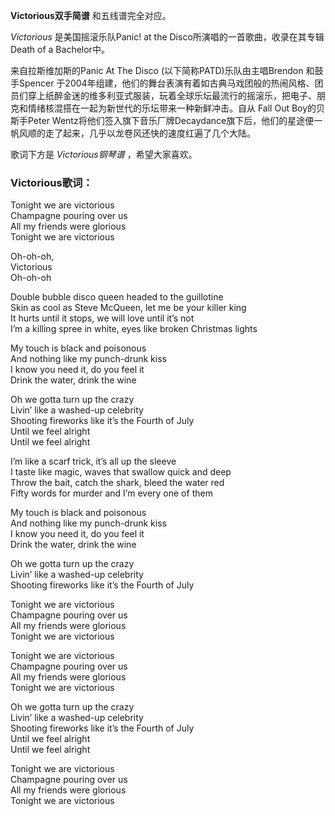 

**Victorious双手简谱** 和五线谱完全对应。

_Victorious_ 是美国摇滚乐队Panic! at the Disco所演唱的一首歌曲，收录在其专辑Death of a Bachelor中。

来自拉斯维加斯的Panic At The Disco (以下简称PATD)乐队由主唱Brendon 和鼓手Spencer
于2004年组建，他们的舞台表演有着如古典马戏团般的热闹风格、团员们穿上纸醉金迷的维多利亚式服装，玩着全球乐坛最流行的摇滚乐，把电子、朋克和情绪核混搭在一起为新世代的乐坛带来一种新鲜冲击。自从
Fall Out Boy的贝斯手Peter
Wentz将他们签入旗下音乐厂牌Decaydance旗下后，他们的星途便一帆风顺的走了起来，几乎以龙卷风还快的速度红遍了几个大陆。

歌词下方是 _Victorious钢琴谱_ ，希望大家喜欢。

### Victorious歌词：

Tonight we are victorious  
Champagne pouring over us  
All my friends were glorious  
Tonight we are victorious

Oh-oh-oh,  
Victorious  
Oh-oh-oh

Double bubble disco queen headed to the guillotine  
Skin as cool as Steve McQueen, let me be your killer king  
It hurts until it stops, we will love until it’s not  
I’m a killing spree in white, eyes like broken Christmas lights

My touch is black and poisonous  
And nothing like my punch-drunk kiss  
I know you need it, do you feel it  
Drink the water, drink the wine

Oh we gotta turn up the crazy  
Livin’ like a washed-up celebrity  
Shooting fireworks like it’s the Fourth of July  
Until we feel alright  
Until we feel alright

I’m like a scarf trick, it’s all up the sleeve  
I taste like magic, waves that swallow quick and deep  
Throw the bait, catch the shark, bleed the water red  
Fifty words for murder and I’m every one of them

My touch is black and poisonous  
And nothing like my punch-drunk kiss  
I know you need it, do you feel it  
Drink the water, drink the wine

Oh we gotta turn up the crazy  
Livin’ like a washed-up celebrity  
Shooting fireworks like it’s the Fourth of July

Tonight we are victorious  
Champagne pouring over us  
All my friends were glorious  
Tonight we are victorious

Tonight we are victorious  
Champagne pouring over us  
All my friends were glorious  
Tonight we are victorious

Oh we gotta turn up the crazy  
Livin’ like a washed-up celebrity  
Shooting fireworks like it’s the Fourth of July  
Until we feel alright  
Until we feel alright

Tonight we are victorious  
Champagne pouring over us  
All my friends were glorious  
Tonight we are victorious

